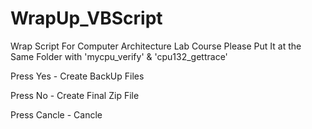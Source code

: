 # WrapUp_VBScript
Wrap Script For Computer Architecture Lab Course
Please Put It at the Same Folder with 'mycpu_verify' & 'cpu132_gettrace'

Press Yes - Create BackUp Files

Press No  - Create Final Zip File

Press Cancle - Cancle
